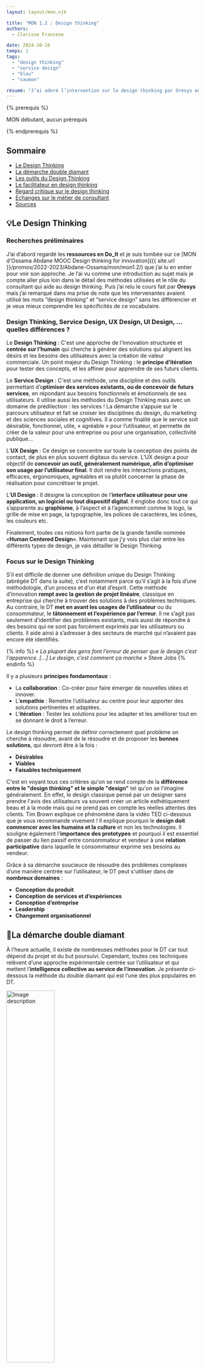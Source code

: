 ```yaml
---
layout: layout/mon.njk

title: "MON 1.2 : Design thinking"
authors:
  - Clarisse Francese

date: 2024-10-16
temps: 1
tags:
  - "design thinking"
  - "service design"
  - "bleu"
  - "saumon"

résumé: "J’ai adoré l’intervention sur le design thinking par Oresys en tronc commun de Do_It et je me suis dit que travailler dans ce secteur pourrait bien me plaire et correspondre à mes compétences. Donc je fais ce MON pour mieux me renseigner sur le design thinking, le métier de consultant et valider ou non si j’ai enfin trouvé une idée de métier qui me plait !"
---
```


{% prerequis %}

MON débutant, aucun prérequis

{% endprerequis %}

## Sommaire

- [Le Design Thinking](#DT)
- [La démarche double diamant](#DD)
- [Les outils du Design Thinking](#outils)
- [Le facilitateur en design thinking](#ldt)
- [Regard critique sur le design thinking](#RC)
- [Echanges sur le métier de consultant](#ITW)
- [Sources](#sources)

<h2 id=DT> 💡Le Design Thinking</h2>

### Recherches préliminaires

J’ai d’abord regardé les **ressources en Do_It** et je suis tombée sur ce [MON d'Ossama Abdane MOOC Design thinking for innovation]({{ site.url }}/promos/2022-2023/Abdane-Ossama/mon/mon1.2/) que j’ai lu en entier pour voir son approche. Je l’ai vu comme une introduction au sujet mais je compte aller plus loin dans le détail des méthodes utilisées et le rôle du consultant qui aide au design thinking.
Puis j’ai relu le cours fait par **Oresys** mais j’ai remarqué dans ma prise de note que les intervenantes avaient utilisé les mots “design thinking” et “service design” sans les différencier et je veux mieux comprendre les spécificités de ce vocabulaire.

### Design Thinking, Service Design, UX Design, UI Design, … quelles différences ?

Le **Design Thinking** :
C'est une approche de l’innovation structurée et **centrée sur l’humain** qui cherche à générer des solutions qui alignent les désirs et les besoins des utilisateurs avec la création de valeur commerciale. Un point majeur du Design Thinking : le **principe d’itération** pour tester des concepts, et les affiner pour apprendre de ses futurs clients.

Le **Service Design** :
C'est une méthode, une discipline et des outils permettant d’o**ptimiser des services existants, ou de concevoir de futurs services**, en répondant aux besoins fonctionnels et émotionnels de ses utilisateurs. Il utilise aussi les méthodes du Design Thinking mais avec un domaine de prédilection : les services ! La démarche s’appuie sur le parcours utilisateur et fait se croiser les disciplines du design, du marketing et des sciences sociales et cognitives. Il a comme finalité que le service soit désirable, fonctionnel, utile, « agréable »  pour l’utilisateur, et permette de créer de la valeur pour une entreprise ou pour une organisation, collectivité publique…

L’**UX Design** :
Ce design se concentre sur toute la conception des points de contact, de plus en plus souvent digitaux du service. L’UX design a pour objectif de **concevoir un outil, généralement numérique, afin d’optimiser son usage par l’utilisateur final**. Il doit rendre les interactions pratiques, efficaces, ergonomiques, agréables et va plutôt concerner la phase de réalisation pour concrétiser le projet.

L’**UI Design** :
Il désigne la conception de l’**interface utilisateur pour une application, un logiciel ou tout dispositif digital**. Il englobe donc tout ce qui s’apparente au **graphisme**, à l’aspect et à l’agencement comme le logo, la grille de mise en page, la typographie, les polices de caractères, les icônes, les couleurs etc.

Finalement, toutes ces notions font partie de la grande famille nommée «**Human Centered Design**». Maintenant que j’y vois plus clair entre les différents types de design, je vais détailler le Design Thinking.

### Focus sur le Design Thinking

S’il est difficile de donner une définition unique du Design Thinking (abrégée DT dans la suite), c’est notamment parce qu’il s’agit à la fois d’une méthodologie, d’un process et d’un état d’esprit. Cette méthode d’innovation **rompt avec la gestion de projet linéaire**, classique en entreprise qui cherche à trouver des solutions à des problèmes techniques. Au contraire, le DT **met en avant les usages de l’utilisateur** ou du consommateur, le **tâtonnement et l’expérience par l’erreur**. Il ne s’agit pas seulement d’identifier des problèmes existants, mais aussi de répondre à des besoins qui ne sont pas forcément exprimés par les utilisateurs ou clients. Il aide ainsi à s’adresser à des secteurs de marché qui n’avaient pas encore été identifiés.

{% info %}
« *La plupart des gens font l’erreur de penser que le design c’est l’apparence. […] Le design, c’est comment ça marche* »
Steve Jobs
{% endinfo %}

Il y a plusieurs **principes fondamentaux** :

- La **collaboration** : Co-créer pour faire émerger de nouvelles idées et innover.
- L’**empathie** : Remettre l’utilisateur au centre pour leur apporter des solutions pertinentes et adaptées.
- L’**itération** : Tester les solutions pour les adapter et les améliorer tout en se donnant le droit à l’erreur.

Le design thinking permet de définir correctement quel problème on cherche à résoudre, avant de le résoudre et de proposer les **bonnes solutions**, qui devront être à la fois :

- **Désirables**
- **Viables**
- **Faisables techniquement**

C'est en voyant tous ces critères qu'on se rend compte de la **différence entre le "design thinking" et le simple "design"** tel qu'on se l'imagine généralement. En effet, le design classique pensé par un designer sans prendre l'avis des utilisateurs va souvent créer un article esthétiquement beau et à la mode mais qui ne prend pas en compte les réelles attentes des clients. Tim Brown explique ce phénomène dans la vidéo TED ci-dessous que je vous recommande vivement ! Il explique pourquoi le **design doit commencer avec les humains et la culture** et non les technologies. Il souligne également l'**importance des prototypes** et pourquoi il est essentiel de passer du lien passif entre consommateur et vendeur à une **relation participative** dans laquelle le consommateur exprime ses besoins au vendeur.

Grâce à sa démarche soucieuce de résoudre des problèmes complexes d’une manière centrée sur l’utilisateur, le DT peut s'utiliser dans de **nombreux domaines** :

- **Conception du produit**
- **Conception de services et d’expériences**
- **Conception d’entreprise**
- **Leadership**
- **Changement organisationnel**

<h2 id=DD> 💎La démarche double diamant</h2>

À l’heure actuelle, il existe de nombreuses méthodes pour le DT car tout dépend du projet et du but poursuivi. Cependant, toutes ces techniques relèvent d’une approche expérimentale centrée sur l’utilisateur et qui mettent l’**intelligence collective au service de l’innovation**. Je présente ci-dessous la méthode du double diamant qui est l’une des plus populaires en DT.

<img src="double diamant.png" width="50%" alt="Image description">

Le double diamant comportent plusieurs étapes qui alternent :

- des **phases de divergence** pour ouvrir le champ des possibles et générer un maximum d’idées sans se censurer.
- des **phases de convergence** pour se mettre d’accord en équipe sur le challenge à relever et les idées à retenir et le choix d’une solution.

### Phase 1 : l’immersion

C’est la phase qui permet d’observer et de chercher à **comprendre ses utilisateurs** pour identifier leurs usages, leurs besoins, leurs motivations, leurs attentes et aussi leurs freins. Cette phase demande de mobiliser sa **capacité d’empathie** pour se mettre dans la peau de l’utilisateur. Elle demande aussi de prendre du recul : on conçoit une solution pour les utilisateurs et non pour nous !

### Phase 2 : l’analyse et définition du besoin

Cette phase de convergence permet à l’équipe de conception de **se mettre d’accord sur la problématique**, le challenge qui va guider le process design. Parmi les problématiques détectées lors de la recherche utilisateur (phase d’immersion), il s’agit de converger vers un axe prioritaire et une problématique clé à résoudre.

### Phase 3 : l’idéation

Cette nouvelle phase de divergence ouvre le champ des possibles, le but est de **générer un maximum d’idées** pour répondre à la problématique en laissant libre cours à son **imagination**. Même les idées les plus folles sont permises, il n'y a pas de censure !

### Phase 4 : le prototypage

Cette phase convergente permet à l’équipe de se fixer sur la **solution finale** définie grâce aux idées de la phase précédente et de la prototyper. Le prototype n’a pas besoin d’être parfait, le tout c’est qu’il permette de bien comprendre la solution et de l’affiner pour la présenter aux utilisateurs.

### Phase 5 : le test de la solution

Le prototype sert de support pour réaliser ensuite les **tests auprès des utilisateurs** finaux de la solution. Ce sont eux les juges ultimes du projet et comme la solution est conçue pour eux il est essentiel de leur demander si elle correspond bien à leurs attentes et répond à leurs besoins. Selon les **retours** il est possible d’améliorer la solution ou de la changer totalement si nécessaire c’est la force d’un processus itératif.

On remarque que les étapes de la démarche double diamants coorespondant aux 5 grandes étapes du Design Thinking selon la D-School de l'université de Stanford : Empathize (empathy), Define (définir), Ideate (imaginer), Prototype (prototyper) et Test (tester).

<h2 id=outils> 🧰Les Outils du Design Thinking</h2>

De nombreux outils sont utilisés à chaque étape et ils exploitent souvent la **visualisation pour stimuler l’intelligence collective**. Il est donc important de maitriser cette notion que vous pouvez découvrir dans [mon MON sur l’intelligence collective]({{ site.url }}/promos/2024-2025/Clarisse-Francese/mon/temps-1.1/).
Bien que j'ai mis une liste d'outils ci-dessous, n’y a pas d’outil ultime. Un **bon outil doit convenir à la fois au facilitateur et au groupe**.
L'idéal est de privilégier l’expression visuelle aux écrans qui sont moins rapides et moins propices à la collaboration. Du matériel, tels que les post-its, les gommettes ou les feutres, reviennent ainsi très souvent. Le carton, les LEGO, la pâte à modeler ou les innovation games sont aussi sollicités pour trouver des solutions créatives par le jeu.

### Les outils d’immersion

**La recherche exploratoire**
Une recherche préliminaire sur le terrain pour que l’équipe comprenne le contexte entourant le problème.

**La recherche documentaire**
Rechercher des informations sur le thème du projet à partir de différentes sources : sites Web, livres, magazines, blogs, articles, etc.

**Les entretiens approfondis**
Obtenir des informations par le dialogue, principalement avec les utilisateurs et développeurs sur le produit, service ou processus.

**La carte d’empathie**
L’Empathy Map est un outil visuel qui analyse et décrit les aspects comportementaux du client idéal. Elle permet de détailler des scénarios, des réflexions, des actions, des problèmes et les besoins de votre public cible. Plus le public est connu, plus on est en mesure de comprendre ce dont il a besoin et comment l’aider à réaliser ses désirs.

**La carte des intervenants**
Identifier chaque partie de l’écosystème du projet et les interactions qui existent entre ces dernières. Cela permet d’avoir une vue globale et de mieux comprendre le fonctionnement ainsi que les relations entre les différents acteurs.

### Les outils d’analyse

**Les personas**
Ils définissent l’utilisateur type et idéal avec ses attentes et ses besoins. Ils jouent un rôle important dans la personnalisation des solutions car ils fournissent de nombreuses informations.

**Les parcours utilisateur**
Retracer les parcours des utilisateurs en prenant en compte leurs sentiments et leurs émotions. Analyser ensuite chaque étape de façon indépendante et identifier tous les points de douleurs associés ! Le but est de déterminer les axes de travail en partant de l’expérience utilisateur actuelle pour pouvoir ensuite l’améliorer.

**La carte conceptuelle**
Il s’agit d’un diagramme simplifié ou d’une organisation visuelle de données du terrain, à différents niveaux de profondeur. Cette carte représente comment plusieurs idées sont liées les unes aux autres. Cela permet d’extraire de nouvelles idées à partir de cette réflexion.
Elle est généralement représentée avec des nœuds (boîtes ou cercles), qui sont hiérarchiquement structurés et reliés par des arcs (lignes ou flèches).

**Les cartes Insight**
Des réflexions basées sur des données réelles d’enquêtes documentaires et approfondies qui sont transformées en cartes pour faciliter la visualisation des informations.

**Les critères directeurs**
Cela désigne les lignes directrices qui doivent être suivies continuellement lors du développement du projet. Elles définissent l’orientation et les limites des tâches.

**Les 5 pourquoi**
Permet d’avoir une discussion ciblée pour ne pas se laisser distraire par d’autres sujets. Pour ce processus, on doit énoncer un premier problème, se demander pourquoi ce problème existe et l’examiner. Et cela pour chaque problème rencontré.

**Le Blueprint**
Le Service Blueprint est un diagramme qui montre les relations entre différentes solutions (comme les produits et services) et ses composants (personnes, processus) qui sont directement liés. Il est utile lorsqu’il s’agit d’expériences très complexes sur des services qui se déroulent sur plusieurs points de contact ou nécessitent une coordination entre différents départements.

**Les cartes du parcours client**
C’est une représentation visuelle de chaque expérience que les clients ont avec l’ensemble de la marque (services, produits).

### Les outils d’idéation

**Le brainstorming direct**
Cela consiste à générer naturellement toutes les idées possibles. Elles peuvent être rédigées sur des post-its ou réparties sur un tableau blanc afin que tout le monde puisse les voir et sélectionner ensemble les meilleures idées.

**Le brainstorming inversé**
À la place de chercher des solutions, l’équipe doit au contraire penser à comment causer ce problème. Une fois que les manières de créer le problème sont listées, les solutions pour le résoudre semblent alors plus faciles à trouver.

**La carte mentale ou mind map**
Au lieu de collecter les idées en vrac, il est possible de créer une carte mentale pour visualiser les relations entre les idées et les pousser plus loin. C’est un 2 en 1, elle permet de collecter un maximum d’idées mais aussi de les catégoriser directement.

### Les outils de prototypage

**Le POC (Proof of Concept)**
Un POC est une méthode qui permet d’évaluer la faisabilité d’un projet. C’est de cette manière que l’on peut déterminer si une idée peut être viable dans la réalité. Un POC nécessite du temps et des ressources mais il est considéré comme un facteur décisif avant le développement et le lancement d’une interface.

**Le Storyboard**
On utilise le terme storyboard pour représenter des histoires de manière visuelle à travers des cadres statiques. Ils sont créés à partir de dessins, de collages, de photographies ou de tout autre type de représentation graphique.

**Le MVP (Minimum Viable Product)**
Un MVP est la version la plus simple d’un produit, d’un service ou d’une fonctionnalité pour obtenir la validation du marché de votre proposition de valeur.

**Les wireframes**
Les wireframes sont des maquettes fonctionnelles, utilisées dans la conception d’interfaces afin d’avoir une ébauche de la structure d’un site ou d’une application. Elles illustrent synthétiquement les relations entre les pages et la structure des fonctionnalités.
Ils peuvent être esquissés manuellement ou numériquement tant qu’ils remplissent l’objectif de structurer et de valider graphiquement les idées.

**Le 6 to 1**
C’est une méthode de design et d’architecture de l’information sous forme d’atelier créatif de co-conception. Chaque participant à l’atelier dispose de 6 rectangles avec des espaces dédiés pour les commentaires. Chacun doit dessiner 6 propositions dans un temps déterminé.

### Les outils de test

**Le test A/B**
C’est une méthode d'optimisation permettant de comparer en même temps deux variantes d’un design pour déterminer le meilleur. Pour l’effectuer, il faut avoir un grand panel d’utilisateurs pour pouvoir améliorer la variante préférée par la majorité.

**Le test des 5 secondes**
Il consiste à capter les premières impressions des utilisateurs ciblés quand ils découvrent la nouvelle interface pour la première fois.

**Le test d’usabilité**
C’est un exercice d’observation dans lequel on demande à des utilisateurs d’accomplir certaines tâches et on les observe. Ce test permet de voir quels aspects de la conception ont posé des problèmes à l’utilisateur.

{% info %}
Selon Mickael Lavallée qui nous a fait le cours sur l'UX Design, **5 utilisateurs suffisent pour avoir 80% des retours**. Ainsi, il est inutile de multipler les tests avec des dizaines d'utilisateurs.
{% endinfo %}

<h2 id=ldt> 🙋Le facilitateur en design thinking</h2>

### Les qualités nécessaires

- **Excellent relationnel** : Sociable, à l’aise pour échanger et communiquer efficacement avec son équipe et les utilisateurs.
- **Empathie élevée** : Comprend les perspectives des autres et leurs besoins, avec une forte capacité d’écoute et de questionnement.
- **Encouragement à l’erreur** : Considère l'erreur comme une étape du processus, aide les autres à rebondir.
- **Grande curiosité** : Explore de nouveaux domaines, apprend et comprend profondément les écosystèmes.
- **Agilité** : S’adapte facilement à des environnements et horaires variés, prêt à sortir de sa zone de confort.
- **Créativité** : Utilise des approches innovantes pour résoudre des problèmes.
- **Neutralité** : Garde une posture “objective” lors des brainstormings et interviews, sans imposer ses opinions.
- **Leadership et médiation** : Capacité à fédérer et gérer les tensions dans des équipes hétérogènes.
- **Proactivité** : Passe du théorique au pratique au bon moment, guide le processus de manière fluide.
- **Synthèse et production de contenu** : Trie les informations, analyse, et formule des recommandations claires et compréhensibles.

Ainsi, bien qu'il y ait un effet de mode autour de ce secteur, être facilitateur en design thinking est un métier exigeant, qui demande des **compétences analytiques et humaines**.

### Son rôle

Etre facilitateur en design thinking est très compliqué car la **frontière avec le coach, l’animateur, le professeur ou le formateur** est très poreuse. Il est chargé de **veiller à la bonne énergie entre les participants**, à ce qu’ils restent motivés et à ce que chacun puisse apporter sa contribution.... Le tout sans **jamais porter de jugement**. Il est là pour tirer le meilleur parti d’un groupe, aider les participants à accoucher de leurs idées et **veiller au respect du programme**. Souvent, le premier atelier de Design Thinking est perçu comme une activité récréative. Le facilitateur doit alors **adopter différentes postures** “hautes” (autorité)  et “basses” (humilité), comme en improvisation théâtrale, pour rythmer la session. Ainsi, un facilitateur en Design Thinking donne les outils et les moyens pour mener le projet à bien mais **n’est en aucun cas décisionnaire**.

### Son salaire

Le salaire moyen pour les emplois liés au Design Thinking en France, est de **45 k€ par an**.
Le salaire moyen varie entre 40 k€ pour les postes de niveau débutant à 50 k€ pour les travailleurs les plus expérimentés

<h2 id=RC> 👀Regard critique sur le design thinking</h2>

✅ Ses atouts :

- **Un souffle créatif** : En incitant à sortir des sentiers battus, cette méthode permet de relever des défis avec une rapidité et une efficacité souvent hors de portée des approches classiques.
- **Des connexions humaines** : En réunissant les talents autour d’une co-création, elle favorise la cohésion et renforce les liens au sein des équipes.
- **Centré sur l’utilisateur** : Les besoins des utilisateurs sont au cœur de cette démarche, garantissant des résultats plus pertinents, alignés sur leurs attentes réelles.
- **Valorisation du collectif** : En impliquant activement les collaborateurs dans la conception, elle leur donne du pouvoir et du sens, tout en nourrissant un esprit d’équipe.
- **Flexibilité et ajustements** : L’approche tolère l’erreur, encourageant les itérations rapides et l’ajustement précoce des idées avant leur mise sur le marché, ce qui se traduit par un gain de temps et de ressources considérable.

🚩 Ses défauts :

- **Besoin de temps et d'argent** : Les méthodes nécessitent du temps et d'impliquer de nombreuses personnes donc elles sont onéreuses.
- **Des risques d’échec** : Le caractère expérimental de cette démarche peut entraîner des échecs inattendus lorsque certaines idées ne fonctionnent pas comme prévu.
- **Des compétences spécifiques requises** : Pour être pleinement efficace, le design thinking nécessite une maîtrise particulière des outils d’empathie, de problématisation et de prototypage.
- **Un choc culturel potentiel** : Pour les entreprises traditionnelles, l’adoption de cette méthode peut être déstabilisante, nécessitant un réel changement de culture et de mode de fonctionnement.

<h2 id=ITW> 💬Echanges sur le métier de consultant</h2>

J'ai eu l'occasion de discuter avec **Duc et Céline**, tous 2 anciens élèves de Centrale qui ont réalisé leur stage de fin d'étude **dans des boîtes de conseils**. Céline est chez **Oresys** et Duc est chez **Onepoint**. Voilà un résumé de ce que j'ai appris ou compris lors de mes échanges avec eux :

- Les 2 **me recommandent leurs boîtes** car il y a une bonne ambiance. La hiérarchie est plutôt horizontale et il y a une vraie bienveillance entres les collègues et le rythme de travail est ok.
- Ils ont eu des retours assez variés sur le rythme dans les autres boîtes de conseil mais apparement il y a **plus de risque d'avoir une grosse charge de travail stressante dans les big four**.

{% info %}
Les termes « **Big Four** » ou « Fat Four » font référence à l'oligopole des quatre plus grands cabinets d'audit financier et de conseil au niveau mondial : **Deloitte**, **EY** (Ernst & Young), **KPMG**, et **PwC** (PricewaterhouseCoopers).
{% endinfo %}

- Ils m'ont **confirmé les salaires** que j'avais vu sur internet : les 2 ont un salaire de 41k à 42k brut/an. Apparement, le salaire **augmente de 7% minimum par an** et il est **courant de changer de boîte de conseil** au moins une fois dans sa carrière car on peut espérer une grosse augmentation (+20% sur son salaire).
- Ils m'ont confirmé que ce n'est pas un métier solitaire, ils sont **toujours en équipe** (de 3 à 12 chez OnePoint par exemple) pour aller voir les clients.
- Duc m'a également confirmé qu'il n'y a **pas de journée type** car il faut s'adapter à chaque mission, chaque client. Globalement, les activités majeures sont d'être chez le client et de préparer des présentations en faisant des diapos.
- Les 2 me conseillent de surtout rechercher un TFE au moment du **Focéen** : c'est un **secteur qui recrute énormément** donc je n'ai pas trop de souci à me faire et si je suis convaincante lors du forum, j'aurai facilement plusieurs propositions. D'ailleurs, **les 2 ont eu une proposition de CDI** après leur TFE. C'était très **rassurant** d'entendre ça !

## 👍Conclusion de ce MON

J’ai **aimé mieux comprendre ce qu'est le design thinking**. Grâce à ce MON, je peux affirmer que ce métier pourrait bien me plaire donc je compte **commencer ma carrière professionnelle en tant que consultante en design thinking dans une boîte de conseil**.
J'y vois aussi plus clair sur ce qu'il me reste à faire :

- me renseigner précisément sur les **différentes entreprises** dans le conseil
- **interroger d'autres consultants** ou personnes travaillant avec le design thinking (j'ai déjà récupéré des contacts)
- me préparer un **CV béton** pour le Focéen

## ⌛Horodatage

| Date | Heures passées | Indications |
| -------- | -------- |-------- |
| Mercredi 25/09 | 2h | définition design thinking et autres forme de design, lecture d’articles |
| Jeudi 26/09 | 4h  | focus sur la méthode diamant, les outils de DT, les qualité d’un consultant en DT |
| Vendredi 27/09 | 2h | focus sur le DT et le rôle du facilitateur/consultant en DT |
| Lundi 30/09 | 0h30 | échange avec Duc sur le métier de consultant |
| Mardi 01/10 | 0h30 | échange avec Céline sur le métier de consultant |
| Mercredi 16/09 | 1h | mise au propre des échanges sur le métier de consultant et mise au propre sur GitHub |

<h2 id=sources> 📖 Sources</h2>
{% lien %}

- [MON d'Ossama Abdane MOOC Design thinking for innovation]({{ site.url }}/promos/2022-2023/Abdane-Ossama/mon/mon1.2/)
- [p.neveu@differentfactory.com. « ✔︎ Design de Service c’est quoi ? Difference Design Thinking ? D.FactorY ». DIFFERENT FACTORY](https://www.differentfactory.com/design-de-service-quest-ce-que-cest/). Consulté le 25 octobre 2024.
- [Vidéo youtube : TED, Tim Brown urge les designers à penser grand](https://youtu.be/UAinLaT42xY?si=gwnmSVj2pGpM9sd6). Consulté le 25 octobre 2024.
- [« Qu’est-ce que le Design thinking ? Design Thinking Définition ». USABILIS, 24 avril 2018](https://www.usabilis.com/quest-ce-que-le-design-thinking/). Consulté le 25 octobre 2024.
- [Vidéo youtube : Présentation Double Diamant Design Thinking](https://www.youtube.com/watch?si=AmYC0MRxxokmRmaQ&v=oobuFri_Cps&feature=youtu.be). Consulté le 26 octobre 2024.
- [Mon MON sur l’intelligence collective]({{ site.url }}/promos/2024-2025/Clarisse-Francese/mon/temps-1.1/)
- [Team, M. J. V. « 30 outils de Design Thinking qui favorisent l’innovation ». MJV Technology & Innovation, 25 janvier 2022,](https://www.mjvinnovation.com/fr/blog/30-outils-de-design-thinking-qui-favorisent-linnovation/). Consulté le 26 octobre 2024.
- [Lou. « Les outils indispensables de design thinking ». Kwantic, 9 mars 2023](https://kwantic.fr/les-outils-indispensables-de-design-thinking/). Consulté le 26 octobre 2024.
- [« Les 46 meilleurs outils du Design Thinking ». Emy Digital, 24 août 2021](https://www.emydigital.fr/46-meilleurs-outils-design-thinking/).  Consulté le 26 octobre 2024.
- [Klap, L’équipe. « Coach en Design Thinking : 10 qualités à développer ». Klap - Agence et Formation à l’Intelligence Collective, 13 février 2019,](https://www.klap.io/coach-en-design-thinking-10-qualites-a-developper/).  Consulté le 27 octobre 2024.
- [Usabilis. « Le “Design Thinker” : maître de l’innovation - Design Thinking ». USABILIS, 16 juin 2020](https://www.usabilis.com/design-thinker/). Consulté le 27 octobre 2024.
- [« Tout savoir sur le design thinking : définition et avantages ! » Executive Education HEC Lausanne](https://execed.unil.ch/blog/tout-savoir-sur-le-design-thinking). Consulté le 27 octobre 2024.

{% endlien %}
